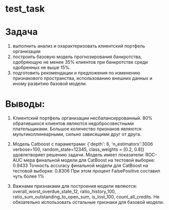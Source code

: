 # test_task

# Задача

1. выполнить анализ и охарактеризовать клиентский портфель организации
2. построить базовую модель прогнозирования банкротства, одобряющую не менее 35% клиентов при банкротстве среди одобренных не выше 15%.
3. подготовить рекомендации и предложения по изменению признакового пространства, использованию внешних данных и иному развитию базовой модели.

# Выводы:

1. Клиентский портфель организации несбалансиррованный. 80% обратившихся клиентов являются недобросовестными плательщиками.
   Большое количество признаков являются мультиколлинеарными, сильно зависящими друг от друга.
2. Модель Catboost c параметрами: {'depth': 6, 'n_estimators':300б verbose=100, random_state=12345, class_weights = [0.2, 0.8]}
   удовлетворяет решению задачи.
   Модель имеет показатели:
   ROC-AUC мера финальной модели для CatBoost на тестовой выборке: 0.9433
   Точность accuracy финальной модели для CatBoost на тестовой выборке: 0.8306
   При этом процент FalsePositive составил чуть более 1%

3. Важнами признаками для построения модели являются: overall_worst_overdue_state_12, ratio_history_100, ratio_sum_outstanding_to_open_sum, is_lost_100, count_all_credits. Не обязательно использовать остальные признаки для базовой модели.
